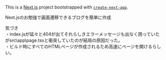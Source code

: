 This is a [Next.js](https://nextjs.org/) project bootstrapped with [`create-next-app`](https://github.com/vercel/next.js/tree/canary/packages/create-next-app).

Next.jsのお勉強で画面遷移できるブログを簡単に作成  

気づき  
・index.jsが延々と404が出てそれらしきエラーメッセージも出なく困っていたがsrc\app\page.tsxと衝突していたのが結局の原因だった。  
・ビルド時にすべてのHTMLページが作成されるため高速にページを開けるらしい。
